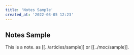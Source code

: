 ```yaml
---
title: 'Notes Sample'
created_at: '2022-03-05 12:23'
---
```


## Notes Sample

This is a note. as [[../articles/sample]] or  [[../moc/sample]].
